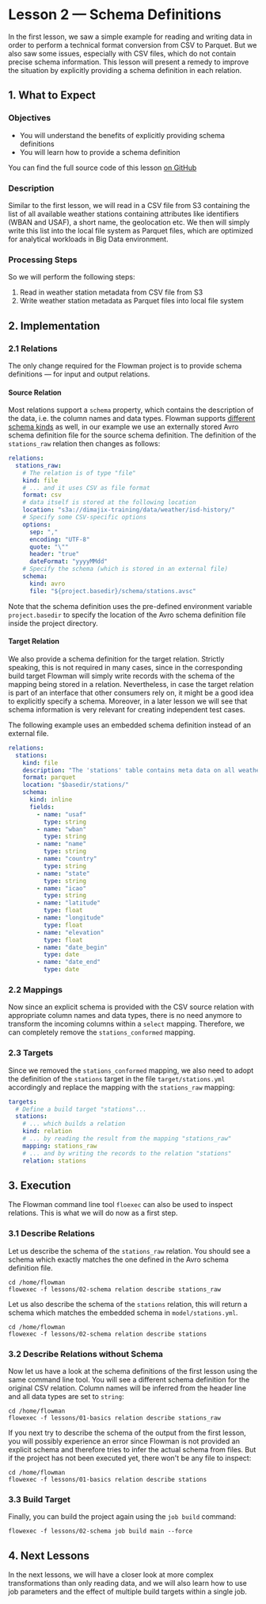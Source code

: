# Lesson 2 — Schema Definitions

In the first lesson, we saw a simple example for reading and writing data in order to perform a technical format
conversion from CSV to Parquet. But we also saw some issues, especially with CSV files, which do not contain precise
schema information. This lesson will present a remedy to improve the situation by explicitly providing a schema 
definition in each relation.

## 1. What to Expect

### Objectives
* You will understand the benefits of explicitly providing schema definitions
* You will learn how to provide a schema definition

You can find the full source code of this lesson [on GitHub](https://github.com/dimajix/flowman-tutorial/tree/main/lessons/02-schema)

### Description
Similar to the first lesson, we will read in a CSV file from S3 containing the list of all available weather stations 
containing attributes like identifiers (WBAN and USAF), a short name, the geolocation etc. We then will simply write 
this list into the local file system as Parquet files, which are optimized for analytical workloads in Big Data 
environment.

### Processing Steps
So we will perform the following steps:
1. Read in weather station metadata from CSV file from S3
2. Write weather station metadata as Parquet files into local file system


## 2. Implementation

### 2.1 Relations
The only change required for the Flowman project is to provide schema definitions — for input and output relations.  

#### Source Relation
Most relations support a `schema` property, which contains the description of the data, i.e. the column names and data
types. Flowman supports [different schema kinds](https://flowman.readthedocs.io/en/latest/spec/schema/index.html#schema-types) 
as well, in our example we use an externally stored Avro schema definition file for the source schema definition. The
definition of the `stations_raw` relation then changes as follows:

```yaml
relations:
  stations_raw:
    # The relation is of type "file"
    kind: file
    # ... and it uses CSV as file format
    format: csv
    # data itself is stored at the following location
    location: "s3a://dimajix-training/data/weather/isd-history/"
    # Specify some CSV-specific options
    options:
      sep: ","
      encoding: "UTF-8"
      quote: "\""
      header: "true"
      dateFormat: "yyyyMMdd"
    # Specify the schema (which is stored in an external file)
    schema:
      kind: avro
      file: "${project.basedir}/schema/stations.avsc"
```

Note that the schema definition uses the pre-defined environment variable `project.basedir` to specify the location
of the Avro schema definition file inside the project directory.

#### Target Relation
We also provide a schema definition for the target relation. Strictly speaking, this is not required in many cases,
since in the corresponding build target Flowman will simply write records with the schema of the mapping being stored
in a relation. Nevertheless, in case the target relation is part of an interface that other consumers rely on, it might
be a good idea to explicitly specify a schema. Moreover, in a later lesson we will see that schema information is very
relevant for creating independent test cases.

The following example uses an embedded schema definition instead of an external file. 
```yaml
relations:
  stations:
    kind: file
    description: "The 'stations' table contains meta data on all weather stations"
    format: parquet
    location: "$basedir/stations/"
    schema:
      kind: inline
      fields:
        - name: "usaf"
          type: string
        - name: "wban"
          type: string
        - name: "name"
          type: string
        - name: "country"
          type: string
        - name: "state"
          type: string
        - name: "icao"
          type: string
        - name: "latitude"
          type: float
        - name: "longitude"
          type: float
        - name: "elevation"
          type: float
        - name: "date_begin"
          type: date
        - name: "date_end"
          type: date
```

### 2.2 Mappings
Now since an explicit schema is provided with the CSV source relation with appropriate column names and data types,
there is no need anymore to transform the incoming columns within a `select` mapping. Therefore, we can completely
remove the `stations_conformed` mapping.


### 2.3 Targets
Since we removed the `stations_conformed` mapping, we also need to adopt the definition of the `stations` target
in the file `target/stations.yml` accordingly and replace the mapping with the `stations_raw` mapping:

```yaml
targets:
  # Define a build target "stations"...
  stations:
    # ... which builds a relation
    kind: relation
    # ... by reading the result from the mapping "stations_raw"
    mapping: stations_raw
    # ... and by writing the records to the relation "stations"
    relation: stations
```


## 3. Execution

The Flowman command line tool `floexec` can also be used to inspect relations. This is what we will do now as a first
step.

### 3.1 Describe Relations
Let us describe the schema of the `stations_raw` relation. You should see a schema which exactly matches the one
defined in the Avro schema definition file.
```shell
cd /home/flowman
flowexec -f lessons/02-schema relation describe stations_raw
```

Let us also describe the schema of the `stations` relation, this will return a schema which matches the embedded
schema in `model/stations.yml`. 
```shell
cd /home/flowman
flowexec -f lessons/02-schema relation describe stations
```


### 3.2 Describe Relations without Schema
Now let us have a look at the schema definitions of the first lesson using the same command line tool. You will see
a different schema definition for the original CSV relation. Column names will be inferred from the header line and
all data types are set to `string`:
```shell
cd /home/flowman
flowexec -f lessons/01-basics relation describe stations_raw
```

If you next try to describe the schema of the output from the first lesson, you will possibly experience an error since
Flowman is not provided an explicit schema and therefore tries to infer the actual schema from files. But if the project
has not been executed yet, there won't be any file to inspect:
```shell
cd /home/flowman
flowexec -f lessons/01-basics relation describe stations
```


### 3.3 Build Target
Finally, you can build the project again using the `job build` command:
```shell
flowexec -f lessons/02-schema job build main --force
```


## 4. Next Lessons
In the next lessons, we will have a closer look at more complex transformations than only reading data, and we will
also learn how to use job parameters and the effect of multiple build targets within a single job.
